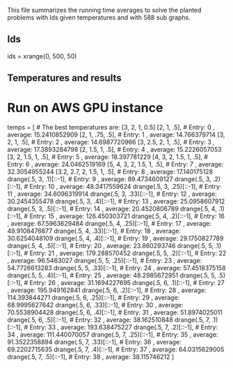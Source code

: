 
This file summarizes the running time averages to solve the planted problems with Ids <ids> given temperatures <temperatures> and with 588 sub graphs.

## Ids
ids = xrange(0, 500, 50)

## Temperatures and results

# Run on AWS GPU instance
temps = [
        # The best temperatures are:  [3, 2, 1, 0.5]
        [2, 1, .5],  # Entry:  0 , average:  15.2410852909
        [2, 1, .75, .5],  # Entry:  1 , average:  14.766379714
        [3, 2, 1, .5],  # Entry:  2 , average:  14.6987720966
        [3, 2.5, 2, 1, .5],  # Entry:  3 , average:  17.3893284798
        [2, 1.5, 1, .5],  # Entry:  4 , average:  15.2226057053
        [3, 2, 1.5, 1, .5],  # Entry:  5 , average:  18.397781229
        [4, 3, 2, 1.5, 1, .5],  # Entry:  6 , average:  24.0462519169
        [5, 4, 3, 2, 1.5, 1, .5],  # Entry:  7 , average:  32.3054955244
        [3.2, 2.7, 2, 1.5, 1, .5],  # Entry:  8 , average:  17.140175128
        drange(.5, 3, .1)[::-1],  # Entry:  9 , average:  89.4734609127
        drange(.5, 3, .2)[::-1],  # Entry:  10 , average:  48.3417559624
        drange(.5, 3, .25)[::-1],  # Entry:  11 , average:  34.6096319914
        drange(.5, 3, .33)[::-1],  # Entry:  12 , average:  30.2454355478
        drange(.5, 3, .4)[::-1],  # Entry:  13 , average:  25.0958607912
        drange(.5, 3, .5)[::-1],  # Entry:  14 , average:  20.4520806789
        drange(.5, 4, .1)[::-1],  # Entry:  15 , average:  126.450303721
        drange(.5, 4, .2)[::-1],  # Entry:  16 , average:  67.5963629484
        drange(.5, 4, .25)[::-1],  # Entry:  17 , average:  49.9108476877
        drange(.5, 4, .33)[::-1],  # Entry:  18 , average:  30.6254048109
        drange(.5, 4, .4)[::-1],  # Entry:  19 , average:  29.1750827789
        drange(.5, 4, .5)[::-1],  # Entry:  20 , average:  23.860293746
        drange(.5, 5, .1)[::-1],  # Entry:  21 , average:  179.288570452
        drange(.5, 5, .2)[::-1],  # Entry:  22 , average:  96.5463027
        drange(.5, 5, .25)[::-1],  # Entry:  23 , average:  54.7726613283
        drange(.5, 5, .33)[::-1],  # Entry:  24 , average:  57.4518375158
        drange(.5, 5, .4)[::-1],  # Entry:  25 , average:  48.2985672951
        drange(.5, 5, .5)[::-1],  # Entry:  26 , average:  31.1694227695
        drange(.5, 6, .1)[::-1],  # Entry:  27 , average:  195.949162841
        drange(.5, 6, .2)[::-1],  # Entry:  28 , average:  114.393844271
        drange(.5, 6, .25)[::-1],  # Entry:  29 , average:  68.9995627642
        drange(.5, 6, .33)[::-1],  # Entry:  30 , average:  70.5538904428
        drange(.5, 6, .4)[::-1],  # Entry:  31 , average:  51.8974025011
        drange(.5, 6, .5)[::-1],  # Entry:  32 , average:  38.162510848
        drange(.5, 7, .1)[::-1],  # Entry:  33 , average:  193.638475227
        drange(.5, 7, .2)[::-1],  # Entry:  34 , average:  111.440070057
        drange(.5, 7, .25)[::-1],  # Entry:  35 , average:  91.3522358894
        drange(.5, 7, .33)[::-1],  # Entry:  36 , average:  69.2202715635
        drange(.5, 7, .4)[::-1],  # Entry:  37 , average:  64.0315629005
        drange(.5, 7, .5)[::-1],  # Entry:  38 , average:  38.115746212
    ]







































